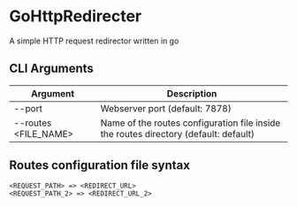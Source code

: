 # GoHttpRedirecter

A simple HTTP request redirector written in go

## CLI Arguments

| Argument             | Description                                                                          |
|----------------------| -------------------------------------------------------------------------------------|
| --port               | Webserver port (default: 7878)                                                       |
| --routes <FILE_NAME> | Name of the routes configuration file inside the routes directory (default: default) |


## Routes configuration file syntax
```
<REQUEST_PATH> => <REDIRECT_URL>
<REQUEST_PATH_2> => <REDIRECT_URL_2>
```
